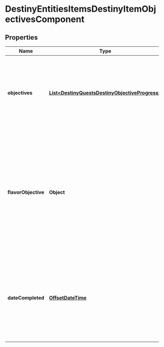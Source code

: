 
# DestinyEntitiesItemsDestinyItemObjectivesComponent

## Properties
Name | Type | Description | Notes
------------ | ------------- | ------------- | -------------
**objectives** | [**List&lt;DestinyQuestsDestinyObjectiveProgress&gt;**](DestinyQuestsDestinyObjectiveProgress.md) | If the item has a hard association with objectives, your progress on them will be defined here.   Objectives are our standard way to describe a series of tasks that have to be completed for a reward. |  [optional]
**flavorObjective** | **Object** | I may regret naming it this way - but this represents when an item has an objective that doesn&#39;t serve a beneficial purpose, but rather is used for \&quot;flavor\&quot; or additional information. For instance, when Emblems track specific stats, those stats are represented as Objectives on the item. |  [optional]
**dateCompleted** | [**OffsetDateTime**](OffsetDateTime.md) | If we have any information on when these objectives were completed, this will be the date of that completion. This won&#39;t be on many items, but could be interesting for some items that do store this information. |  [optional]



